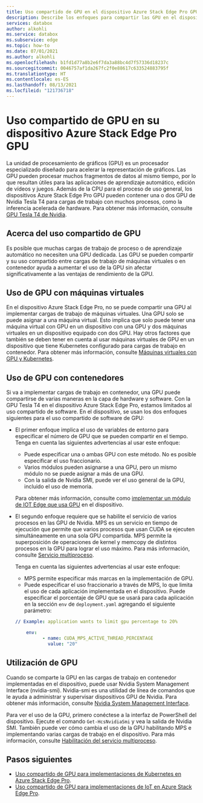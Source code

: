```yaml
---
title: Uso compartido de GPU en el dispositivo Azure Stack Edge Pro GPU
description: Describe los enfoques para compartir las GPU en el dispositivo Azure Stack Edge Pro GPU.
services: databox
author: alkohli
ms.service: databox
ms.subservice: edge
ms.topic: how-to
ms.date: 07/01/2021
ms.author: alkohli
ms.openlocfilehash: b1fd1d77a8b2e6f7da3a88bc4d7f57336d18237c
ms.sourcegitcommit: 0046757af1da267fc2f0e88617c633524883795f
ms.translationtype: HT
ms.contentlocale: es-ES
ms.lasthandoff: 08/13/2021
ms.locfileid: "121736718"
---
```

# <a name="gpu-sharing-on-your-azure-stack-edge-pro-gpu-device"></a>Uso compartido de GPU en su dispositivo Azure Stack Edge Pro GPU

La unidad de procesamiento de gráficos (GPU) es un procesador especializado diseñado para acelerar la representación de gráficos. Las GPU pueden procesar muchos fragmentos de datos al mismo tiempo, por lo que resultan útiles para las aplicaciones de aprendizaje automático, edición de vídeos y juegos. Además de la CPU para el proceso de uso general, los dispositivos Azure Stack Edge Pro GPU pueden contener una o dos GPU de Nvidia Tesla T4 para cargas de trabajo con muchos procesos, como la inferencia acelerada de hardware. Para obtener más información, consulte [GPU Tesla T4 de Nvidia](https://www.nvidia.com/en-us/data-center/tesla-t4/).


## <a name="about-gpu-sharing"></a>Acerca del uso compartido de GPU

Es posible que muchas cargas de trabajo de proceso o de aprendizaje automático no necesiten una GPU dedicada. Las GPU se pueden compartir y su uso compartido entre cargas de trabajo de máquinas virtuales o en contenedor ayuda a aumentar el uso de la GPU sin afectar significativamente a las ventajas de rendimiento de la GPU.  

## <a name="using-gpu-with-vms"></a>Uso de GPU con máquinas virtuales

En el dispositivo Azure Stack Edge Pro, no se puede compartir una GPU al implementar cargas de trabajo de máquinas virtuales. Una GPU solo se puede asignar a una máquina virtual. Esto implica que solo puede tener una máquina virtual con GPU en un dispositivo con una GPU y dos máquinas virtuales en un dispositivo equipado con dos GPU. Hay otros factores que también se deben tener en cuenta al usar máquinas virtuales de GPU en un dispositivo que tiene Kubernetes configurado para cargas de trabajo en contenedor. Para obtener más información, consulte [Máquinas virtuales con GPU y Kubernetes](azure-stack-edge-gpu-overview-gpu-virtual-machines.md#gpu-vms-and-kubernetes).


## <a name="using-gpu-with-containers"></a>Uso de GPU con contenedores

Si va a implementar cargas de trabajo en contenedor, una GPU puede compartirse de varias maneras en la capa de hardware y software. Con la GPU Tesla T4 en el dispositivo Azure Stack Edge Pro, estamos limitados al uso compartido de software. En el dispositivo, se usan los dos enfoques siguientes para el uso compartido de software de GPU: 

- El primer enfoque implica el uso de variables de entorno para especificar el número de GPU que se pueden compartir en el tiempo. Tenga en cuenta las siguientes advertencias al usar este enfoque:

    - Puede especificar una o ambas GPU con este método. No es posible especificar el uso fraccionario.
    - Varios módulos pueden asignarse a una GPU, pero un mismo módulo no se puede asignar a más de una GPU.
    - Con la salida de Nvidia SMI, puede ver el uso general de la GPU, incluido el uso de memoria.
    
    Para obtener más información, consulte como [implementar un módulo de IOT Edge que usa GPU](azure-stack-edge-gpu-configure-gpu-modules.md) en el dispositivo.

- El segundo enfoque requiere que se habilite el servicio de varios procesos en las GPU de Nvidia. MPS es un servicio en tiempo de ejecución que permite que varios procesos que usan CUDA se ejecuten simultáneamente en una sola GPU compartida. MPS permite la superposición de operaciones de kernel y memcopy de distintos procesos en la GPU para lograr el uso máximo. Para más información, consulte [Servicio multiproceso](https://docs.nvidia.com/deploy/pdf/CUDA_Multi_Process_Service_Overview.pdf).

    Tenga en cuenta las siguientes advertencias al usar este enfoque:
    
    - MPS permite especificar más marcas en la implementación de GPU.
    - Puede especificar el uso fraccionario a través de MPS, lo que limita el uso de cada aplicación implementada en el dispositivo. Puede especificar el porcentaje de GPU que se usará para cada aplicación en la sección `env` de `deployment.yaml` agregando el siguiente parámetro: 

    ```yml
    // Example: application wants to limit gpu percentage to 20%
    
        env:
              - name: CUDA_MPS_ACTIVE_THREAD_PERCENTAGE 
                value: "20"    
    ```

## <a name="gpu-utilization"></a>Utilización de GPU
 
Cuando se comparte la GPU en las cargas de trabajo en contenedor implementadas en el dispositivo, puede usar Nvidia System Management Interface (nvidia-smi). Nvidia-smi es una utilidad de línea de comandos que le ayuda a administrar y supervisar dispositivos GPU de Nvidia. Para obtener más información, consulte [Nvidia System Management Interface](https://developer.nvidia.com/nvidia-system-management-interface).

Para ver el uso de la GPU, primero conéctese a la interfaz de PowerShell del dispositivo. Ejecute el comando `Get-HcsNvidiaSmi` y vea la salida de Nvidia SMI. También puede ver cómo cambia el uso de la GPU habilitando MPS e implementando varias cargas de trabajo en el dispositivo. Para más información, consulte [Habilitación del servicio multiproceso](azure-stack-edge-gpu-connect-powershell-interface.md#enable-multi-process-service-mps).


## <a name="next-steps"></a>Pasos siguientes

- [Uso compartido de GPU para implementaciones de Kubernetes en Azure Stack Edge Pro](azure-stack-edge-gpu-deploy-kubernetes-gpu-sharing.md).
- [Uso compartido de GPU para implementaciones de IoT en Azure Stack Edge Pro](azure-stack-edge-gpu-deploy-iot-edge-gpu-sharing.md).
